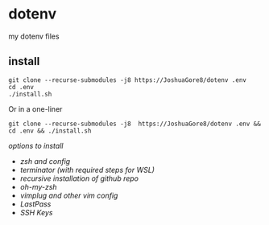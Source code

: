 # dotenv
my dotenv files

## install
```
git clone --recurse-submodules -j8 https://JoshuaGore8/dotenv .env
cd .env
./install.sh
```
Or in a one-liner
```
git clone --recurse-submodules -j8  https://JoshuaGore8/dotenv .env && cd .env && ./install.sh
```
*options to install*
* *zsh and config*
* *terminator (with required steps for WSL)*
* *recursive installation of github repo*
* *oh-my-zsh*
* *vimplug and other vim config*
* *LastPass*
* *SSH Keys*
